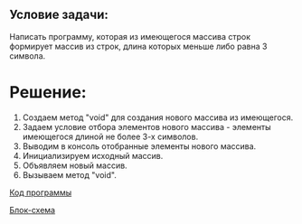 ## Условие задачи: 
Написать программу, которая из имеющегося массива строк формирует массив из строк, длина которых меньше либо равна 3 символа.

# Решение:
1. Создаем метод "void" для создания нового массива из имеющегося.
2. Задаем условие отбора элементов нового массива - элементы имеющегося длиной не более 3-х символов.
3. Выводим в консоль отобранные элементы нового массива.
4. Инициализируем исходный массив.
5. Объявляем новый массив.
6. Вызываем метод "void".

[Код программы](Task/Program.cs)

[Блок-схема](%D0%91%D0%BB%D0%BE%D0%BA-%D1%81%D1%85%D0%B5%D0%BC%D0%B0.jpg)



